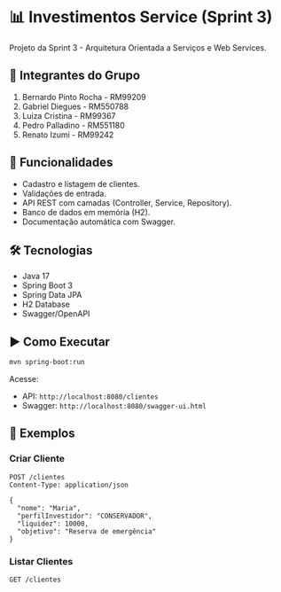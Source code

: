 # 📊 Investimentos Service (Sprint 3)

Projeto da Sprint 3 - Arquitetura Orientada a Serviços e Web Services.

## 📌 Integrantes do Grupo
1. Bernardo Pinto Rocha - RM99209  
2. Gabriel Diegues - RM550788  
3. Luiza Cristina - RM99367  
4. Pedro Palladino - RM551180  
5. Renato Izumi - RM99242

   
## 🚀 Funcionalidades
- Cadastro e listagem de clientes.
- Validações de entrada.
- API REST com camadas (Controller, Service, Repository).
- Banco de dados em memória (H2).
- Documentação automática com Swagger.

## 🛠️ Tecnologias
- Java 17
- Spring Boot 3
- Spring Data JPA
- H2 Database
- Swagger/OpenAPI

## ▶️ Como Executar
```bash
mvn spring-boot:run
```

Acesse:
- API: `http://localhost:8080/clientes`
- Swagger: `http://localhost:8080/swagger-ui.html`

## 📌 Exemplos
### Criar Cliente
```http
POST /clientes
Content-Type: application/json

{
  "nome": "Maria",
  "perfilInvestidor": "CONSERVADOR",
  "liquidez": 10000,
  "objetivo": "Reserva de emergência"
}
```

### Listar Clientes
```http
GET /clientes
```
